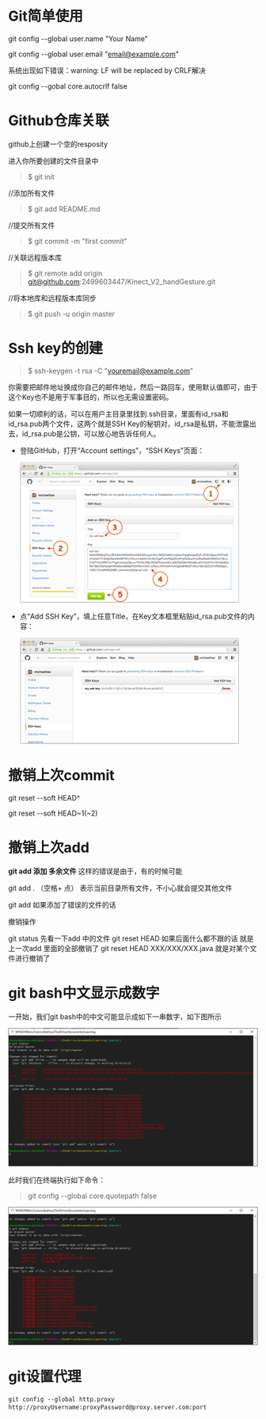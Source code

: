 # Git简单使用

git config --global user.name "Your Name"

git config --global user.email "email@example.com"

系统出现如下错误：warning: LF will be replaced by CRLF解决

git config --gobal core.autocrlf false 

# Github仓库关联

github上创建一个空的resposity

进入你所要创建的文件目录中

> $ git init

//添加所有文件

> $ git add README.md

//提交所有文件

> $ git commit -m "first commit"

 //关联远程版本库

> $ git remote add origin git@github.com:2499603447/Kinect_V2_handGesture.git

//将本地库和远程版本库同步

> $ git push -u origin master

# Ssh key的创建

> $ ssh-keygen -t rsa -C "youremail@example.com"

你需要把邮件地址换成你自己的邮件地址，然后一路回车，使用默认值即可，由于这个Key也不是用于军事目的，所以也无需设置密码。

如果一切顺利的话，可以在用户主目录里找到.ssh目录，里面有id_rsa和id_rsa.pub两个文件，这两个就是SSH Key的秘钥对，id_rsa是私钥，不能泄露出去，id_rsa.pub是公钥，可以放心地告诉任何人。

* 登陆GitHub，打开“Account settings”，“SSH Keys”页面：

  ![github-addkey-1](env.assets/clip_image001.png)

* 点“Add SSH Key”，填上任意Title，在Key文本框里粘贴id_rsa.pub文件的内容：

  ![github-addkey-2](env.assets/clip_image002.png)

# 撤销上次commit

git reset --soft HEAD^

git reset --soft HEAD~1(~2)

# 撤销上次add

**git add 添加 多余文件** 
这样的错误是由于，有的时候可能

git add . （空格+ 点） 表示当前目录所有文件，不小心就会提交其他文件

git add 如果添加了错误的文件的话

撤销操作

git status 先看一下add 中的文件 
git reset HEAD 如果后面什么都不跟的话 就是上一次add 里面的全部撤销了 
git reset HEAD XXX/XXX/XXX.java 就是对某个文件进行撤销了

# git bash中文显示成数字

一开始，我们git bash中的中文可能显示成如下一串数字，如下图所示

![乱码显示](env.assets/image-20200308101918785.png)

此时我们在终端执行如下命令：

> git config --global core.quotepath false

![正常显示](env.assets/image-20200308102356539.png)

# git设置代理

```
git config --global http.proxy http://proxyUsername:proxyPassword@proxy.server.com:port
```
